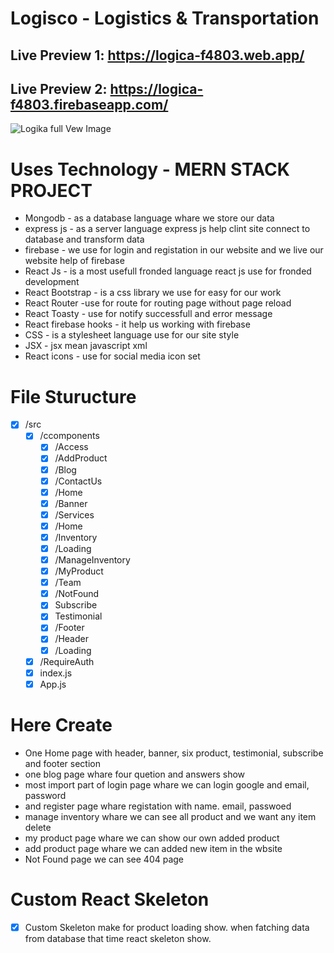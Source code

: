 # Logisco - Logistics & Transportation
## Live Preview 1: https://logica-f4803.web.app/
## Live Preview 2: https://logica-f4803.firebaseapp.com/
![Logika full Vew Image](https://i.ibb.co/K9c8Tn6/logika-full-view.png)
# Uses Technology - MERN STACK PROJECT
- Mongodb - as a database language whare we store our data
- express js - as a server language express js help clint site connect to database and transform data
- firebase - we use for login and registation in our website and we live our website help of firebase
- React Js - is a most usefull fronded language react js use for fronded development
- React Bootstrap - is a css library we use for easy for our work
- React Router -use for route for routing page without page reload
- React Toasty - use for notify successfull and error message
- React firebase hooks - it help us working with firebase
- CSS - is a stylesheet language use for our site style
- JSX - jsx mean javascript xml
- React icons - use for social media icon set
# File Sturucture

- [x] /src
    - [x] /ccomponents
      - [x] /Access
      - [x] /AddProduct
      - [x] /Blog
      - [x] /ContactUs
      - [x] /Home
      - [x] /Banner
      - [x] /Services
      - [x] /Home
      - [x] /Inventory
      - [x] /Loading
      - [x] /ManageInventory
      - [x] /MyProduct
      - [x] /Team
      - [x] /NotFound
      - [x] Subscribe
      - [x] Testimonial
      - [x] /Footer
      - [x] /Header
      - [x] /Loading
    - [x] /RequireAuth
    - [x] index.js
    - [x]  App.js
# Here Create
- One Home page with header, banner, six product, testimonial, subscribe and footer section
- one blog page whare four quetion and answers show
- most import part of login page whare we can login google and email, password
- and register page whare registation with name. email, passwoed
- manage inventory whare we can see all product and we want any item delete
- my product page whare we can show our own added product 
- add product page whare we can added new item in the wbsite
- Not Found page we can see 404 page
# Custom React Skeleton
- [x] Custom Skeleton make for product loading show. when fatching data from database that time react skeleton show.